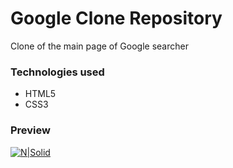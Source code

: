 # Google Clone Repository
Clone of the main page of Google searcher

### Technologies used
* HTML5
* CSS3

### Preview
[![N|Solid](https://repository-images.githubusercontent.com/266850923/00401b00-9e8d-11ea-86a2-a1750f31a3b5)](https://devnaftan.github.io/google-clone/)